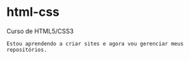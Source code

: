 # html-css
Curso de HTML5/CSS3

    Estou aprendendo a criar sites e agora vou gerenciar meus repositórios.